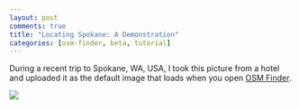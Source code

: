 ```yaml
---
layout: post
comments: true
title: "Locating Spokane: A Demonstration"
categories: [osm-finder, beta, tutorial]
---
```


During a recent trip to Spokane, WA, USA, I took this picture from a hotel and uploaded it as the default image that loads when you open [OSM Finder](https://osm-finder.netlify.app/).

![](/blog/images/Washington_US.jpg)

